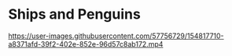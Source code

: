 # Ships and Penguins


https://user-images.githubusercontent.com/57756729/154817710-a8371afd-39f2-402e-852e-96d57c8ab172.mp4

